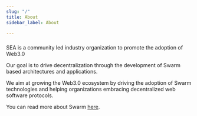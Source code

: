 ```yaml
---
slug: "/"
title: About
sidebar_label: About

---
```

### 

SEA is a community led industry organization to promote the adoption of Web3.0

Our goal is to drive decentralization through the development of Swarm based architectures and applications.

We aim at growing the Web3.0 ecosystem by driving the adoption of Swarm technologies and helping organizations embracing decentralized web software protocols.

You can read more about Swarm [here](https://swarm.ethereum.org/).